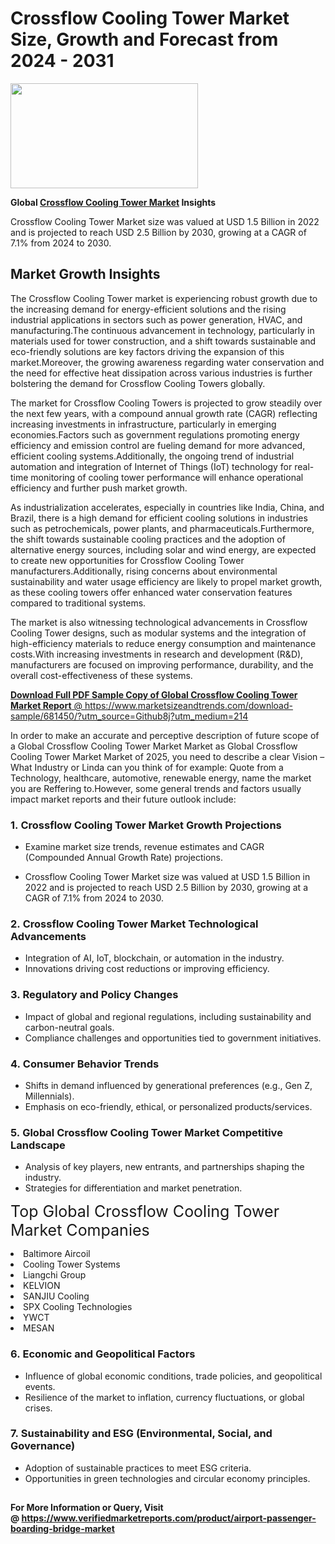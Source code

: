 <H1>Crossflow Cooling Tower Market Size, Growth and Forecast from 2024 - 2031</H1><img class="aligncenter size-medium wp-image-584254" src="https://thirdeyenews.in/wp-content/uploads/2024/09/Global-Market-Research-300x168.jpeg" alt="" width="300" height="168" /><p><strong>Global&nbsp;<a href="https://www.marketsizeandtrends.com/download-sample/681450/?utm_source=Github8j?utm_medium=214">Crossflow Cooling Tower Market</a> Insights</strong></p><p>Crossflow Cooling Tower Market size was valued at USD 1.5 Billion in 2022 and is projected to reach USD 2.5 Billion by 2030, growing at a CAGR of 7.1% from 2024 to 2030.</p><p><h2>Market Growth Insights</h2> <p>The Crossflow Cooling Tower market is experiencing robust growth due to the increasing demand for energy-efficient solutions and the rising industrial applications in sectors such as power generation, HVAC, and manufacturing.The continuous advancement in technology, particularly in materials used for tower construction, and a shift towards sustainable and eco-friendly solutions are key factors driving the expansion of this market.Moreover, the growing awareness regarding water conservation and the need for effective heat dissipation across various industries is further bolstering the demand for Crossflow Cooling Towers globally.</p> <p><a href="#"></a></p> <p>The market for Crossflow Cooling Towers is projected to grow steadily over the next few years, with a compound annual growth rate (CAGR) reflecting increasing investments in infrastructure, particularly in emerging economies.Factors such as government regulations promoting energy efficiency and emission control are fueling demand for more advanced, efficient cooling systems.Additionally, the ongoing trend of industrial automation and integration of Internet of Things (IoT) technology for real-time monitoring of cooling tower performance will enhance operational efficiency and further push market growth.</p> <p>As industrialization accelerates, especially in countries like India, China, and Brazil, there is a high demand for efficient cooling solutions in industries such as petrochemicals, power plants, and pharmaceuticals.Furthermore, the shift towards sustainable cooling practices and the adoption of alternative energy sources, including solar and wind energy, are expected to create new opportunities for Crossflow Cooling Tower manufacturers.Additionally, rising concerns about environmental sustainability and water usage efficiency are likely to propel market growth, as these cooling towers offer enhanced water conservation features compared to traditional systems.</p> <p>The market is also witnessing technological advancements in Crossflow Cooling Tower designs, such as modular systems and the integration of high-efficiency materials to reduce energy consumption and maintenance costs.With increasing investments in research and development (R&D), manufacturers are focused on improving performance, durability, and the overall cost-effectiveness of these systems.</p> <p><a href="#"></p><p><span class=""><strong>Download Full PDF Sample Copy of Global Crossflow Cooling Tower Market Report</strong> @ <a href="https://www.marketsizeandtrends.com/download-sample/681450/?utm_source=Github8j?utm_medium=214" target="_blank">https://www.marketsizeandtrends.com/download-sample/681450/?utm_source=Github8j?utm_medium=214</a></span></p><p>In order to make an accurate and perceptive description of future scope of a Global&nbsp;Crossflow Cooling Tower Market Market as Global&nbsp;Crossflow Cooling Tower Market Market of 2025, you need to describe a clear Vision &ndash; What Industry or Linda can you think of for example: Quote from a Technology, healthcare, automotive, renewable energy, name the market you are Reffering to.However, some general trends and factors usually impact market reports and their future outlook include:</p><h3>1.&nbsp;<strong>Crossflow Cooling Tower Market Growth Projections</strong></h3><ul><li>Examine market size trends, revenue estimates and CAGR (Compounded Annual Growth Rate) projections.</li><li><p>Crossflow Cooling Tower Market size was valued at USD 1.5 Billion in 2022 and is projected to reach USD 2.5 Billion by 2030, growing at a CAGR of 7.1% from 2024 to 2030.</p></li></ul><h3>2.&nbsp;<strong>Crossflow Cooling Tower Market Technological Advancements</strong></h3><ul><li>Integration of AI, IoT, blockchain, or automation in the industry.</li><li>Innovations driving cost reductions or improving efficiency.</li></ul><h3>3.&nbsp;<strong>Regulatory and Policy Changes</strong></h3><ul><li>Impact of global and regional regulations, including sustainability and carbon-neutral goals.</li><li>Compliance challenges and opportunities tied to government initiatives.</li></ul><h3>4.&nbsp;<strong>Consumer Behavior Trends</strong></h3><ul><li>Shifts in demand influenced by generational preferences (e.g., Gen Z, Millennials).</li><li>Emphasis on eco-friendly, ethical, or personalized products/services.</li></ul><h3>5.&nbsp;<strong>Global Crossflow Cooling Tower Market Competitive Landscape</strong></h3><ul><li>Analysis of key players, new entrants, and partnerships shaping the industry.</li><li>Strategies for differentiation and market penetration.</li></ul><p data-pm-slice="1 1 []"><span style="color: inherit; font-family: inherit; font-size: 25px;">Top Global Crossflow Cooling Tower Market Companies</span></p><div class="" data-test-id=""><p><li>Baltimore Aircoil</li><li> Cooling Tower Systems</li><li> Liangchi Group</li><li> KELVION</li><li> SANJIU Cooling</li><li> SPX Cooling Technologies</li><li> YWCT</li><li> MESAN</li></p></div><h3>6.&nbsp;<strong>Economic and Geopolitical Factors</strong></h3><ul><li>Influence of global economic conditions, trade policies, and geopolitical events.</li><li>Resilience of the market to inflation, currency fluctuations, or global crises.</li></ul><h3>7.&nbsp;<strong>Sustainability and ESG (Environmental, Social, and Governance)</strong></h3><ul><li>Adoption of sustainable practices to meet ESG criteria.</li><li>Opportunities in green technologies and circular economy principles.</li></ul><h2><strong style="font-size: 14px;">For More Information or Query, Visit @&nbsp;</strong><a style="background-color: #ffffff; font-size: 14px;" href="https://www.marketsizeandtrends.com/report/crossflow-cooling-tower-market/" target="_blank">https://www.verifiedmarketreports.com/product/airport-passenger-boarding-bridge-market</a></h2>